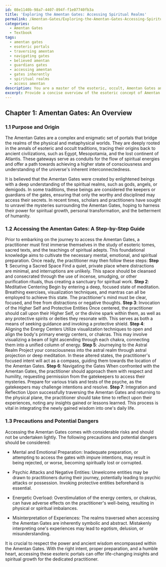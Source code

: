 ```yaml
---
id: 08e1140b-98a7-4407-894f-f1e07740fb3a
title: 'Exploring the Amentan Gates: Accessing Spiritual Realms'
permalink: /Amentan-Gates/Exploring-the-Amentan-Gates-Accessing-Spiritual-Realms/
categories:
  - Amentan Gates
  - Textbook
tags:
  - amentan gates
  - esoteric portals
  - traversing amentan
  - navigating gates
  - believed amentan
  - guardians gates
  - accessing amentan
  - gates inherently
  - spiritual realms
  - access amentan
description: You are a master of the esoteric, occult, Amentan Gates and education, you have written many textbooks on the subject in ways that provide students with rich and deep understanding of the subject. You are being asked to write textbook-like sections on a topic and you do it with full context, explainability, and reliability in accuracy to the true facts of the topic at hand, in a textbook style that a student would easily be able to learn from, in a rich, engaging, and contextual way. Always include relevant context (such as formulas and history), related concepts, and in a way that someone can gain deep insights from.
excerpt: Provide a concise overview of the esoteric concept of Amentan Gates, explaining their purpose and origin, followed by a step-by-step guide on how a practitioner can access these gates. Also, include the necessary precautions one must take and any potential consequences or dangers that may arise during the process.
---
```

## Chapter 1: Amentan Gates: An Overview

### 1.1 Purpose and Origin

The Amentan Gates are a complex and enigmatic set of portals that bridge the realms of the physical and metaphysical worlds. They are deeply rooted in the annals of esoteric and occult traditions, tracing their origins back to ancient civilizations, such as Egypt, Mesopotamia, and the lost continent of Atlantis. These gateways serve as conduits for the flow of spiritual energies and offer a path towards achieving a higher state of consciousness and understanding of the universe's inherent interconnectedness. 

It is believed that the Amentan Gates were created by enlightened beings with a deep understanding of the spiritual realms, such as gods, angels, or demigods. In some traditions, these beings are considered the keepers or guardians of the gates, ensuring that only the worthy and disciplined may access their secrets. In recent times, scholars and practitioners have sought to unravel the mysteries surrounding the Amentan Gates, hoping to harness their power for spiritual growth, personal transformation, and the betterment of humanity.

### 1.2 Accessing the Amentan Gates: A Step-by-Step Guide

Prior to embarking on the journey to access the Amentan Gates, a practitioner must first immerse themselves in the study of esoteric tomes, sacred texts, and the teachings of spiritual adepts. This foundational knowledge aims to cultivate the necessary mental, emotional, and spiritual preparation. Once ready, the practitioner may then follow these steps:
**Step 1**: Securing a Sacred Space
Find a quiet, private place where distractions are minimal, and interruptions are unlikely. This space should be cleansed and consecrated through the use of incense, smudging, or other purification rituals, thus creating a sanctuary for spiritual work.
**Step 2**: Meditative Centering
Begin by entering a deep, focused state of meditation. Breathing exercises, visualization techniques, and mantras can all be employed to achieve this state. The practitioner's mind must be clear, focused, and free from distractions or negative thoughts.
**Step 3**: Invocation of the Higher Self and Protective Entities
Once centered, the practitioner should call upon their Higher Self, or the divine spark within them, as well as any protective spirits or deities they resonate with. This serves as both a means of seeking guidance and invoking a protective shield.
**Step 4**: Aligning the Energy Centers
Utilize visualization techniques to open and align the body's primary energy centers, or chakras. This may involve visualizing a beam of light ascending through each chakra, connecting them into a unified column of energy.
**Step 5**: Journeying to the Astral Realm
Project your consciousness into the astral realm through astral projection or deep meditation. In these altered states, the practitioner's focused intent will act as a compass, guiding them towards the location of the Amentan Gates.
**Step 6**: Navigating the Gates
When confronted with the Amentan Gates, the practitioner should approach them with respect and humility, requesting permission from the gatekeepers to access their mysteries. Prepare for various trials and tests of the psyche, as the gatekeepers may challenge intentions and resolve.
**Step 7**: Integration and Reflection
Upon successfully traversing the Amentan Gates and returning to the physical plane, the practitioner should take time to reflect upon their experiences, noting any insights gained or lessons learned. This process is vital in integrating the newly gained wisdom into one's daily life.

### 1.3 Precautions and Potential Dangers

Accessing the Amentan Gates comes with considerable risks and should not be undertaken lightly. The following precautions and potential dangers should be considered:

- Mental and Emotional Preparation: Inadequate preparation, or attempting to access the gates with impure intentions, may result in being rejected, or worse, becoming spiritually lost or corrupted.

- Psychic Attacks and Negative Entities: Unwelcome entities may be drawn to practitioners during their journey, potentially leading to psychic attacks or possession. Invoking protective entities beforehand is essential.

- Energetic Overload: Overstimulation of the energy centers, or chakras, can have adverse effects on the practitioner's well-being, resulting in physical or spiritual imbalances.

- Misinterpretation of Experiences: The realms traversed when accessing the Amentan Gates are inherently symbolic and abstract. Mistakenly interpreting one's experiences may lead to egotism, delusion, or misunderstanding.

It is crucial to respect the power and ancient wisdom encompassed within the Amentan Gates. With the right intent, proper preparation, and a humble heart, accessing these esoteric portals can offer life-changing insights and spiritual growth for the dedicated practitioner.
